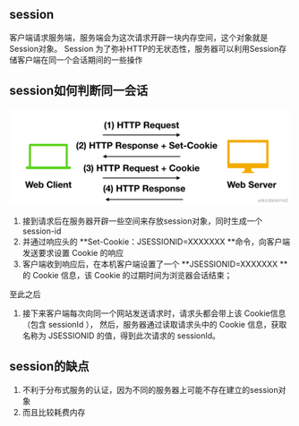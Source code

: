 ## session

客户端请求服务端，服务端会为这次请求开辟一块内存空间，这个对象就是Session对象。
Session 为了弥补HTTP的无状态性，服务器可以利用Session存储客户端在同一个会话期间的一些操作

## session如何判断同一会话

![session](../../img/session.png)

1. 接到请求后在服务器开辟一些空间来存放session对象，同时生成一个session-id
2. 并通过响应头的 **Set-Cookie：JSESSIONID=XXXXXXX **命令，向客户端发送要求设置 Cookie 的响应
3. 客户端收到响应后，在本机客户端设置了一个 **JSESSIONID=XXXXXXX **的 Cookie 信息，该 Cookie 的过期时间为浏览器会话结束；

至此之后

1. 接下来客户端每次向同一个网站发送请求时，请求头都会带上该 Cookie信息（包含 sessionId ）， 然后，服务器通过读取请求头中的 Cookie 信息，获取名称为 JSESSIONID 的值，得到此次请求的 sessionId。

## session的缺点

1. 不利于分布式服务的认证，因为不同的服务器上可能不存在建立的session对象
2. 而且比较耗费内存

